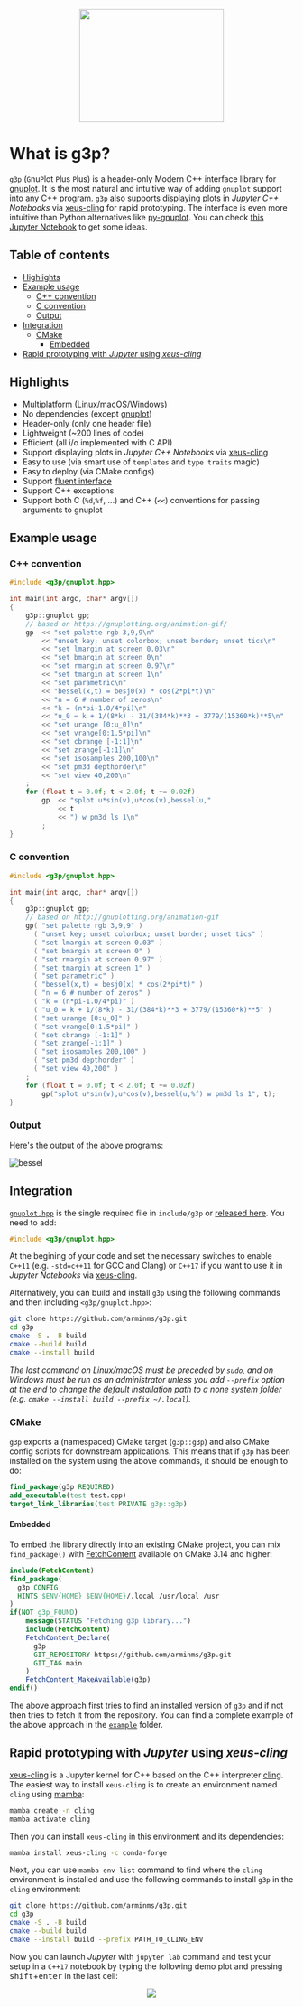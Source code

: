 <p align="center"><img src="artwork/g3p_logo.svg" width="256" height="200"></p>

# What is g3p?
`g3p` (`G`nu`P`lot `P`lus `P`lus) is a header-only Modern C++ interface
library for [gnuplot](http://www.gnuplot.info/). It is the most natural and
intuitive way of adding `gnuplot` support into any C++ program. `g3p` also supports displaying plots in *Jupyter C++ Notebooks* via [xeus-cling](https://github.com/jupyter-xeus/xeus-cling) for rapid prototyping. The interface is even more intuitive than Python alternatives like [py-gnuplot](https://pypi.org/project/py-gnuplot/). You can check [this Jupyter Notebook](https://github.com/arminms/g3p/doc/g3p_by_examples.ipynb) to get some ideas.
## Table of contents
- [Highlights](#highlights)
- [Example usage](#example-usage)
  - [C++ convention](#c-convention)
  - [C convention](#c-convention-1)
  - [Output](#output)
- [Integration](#integration)
  - [CMake](#cmake)
    - [Embedded](#embedded)
- [Rapid prototyping with *Jupyter* using *xeus-cling*](#rapid-prototyping-with-jupyter-using-xeus-cling)
## Highlights
- Multiplatform (Linux/macOS/Windows)
- No dependencies (except [gnuplot](http://www.gnuplot.info/))
- Header-only (only one header file)
- Lightweight (~200 lines of code)
- Efficient (all i/o implemented with C API)
- Support displaying plots in *Jupyter C++ Notebooks* via [xeus-cling](https://github.com/jupyter-xeus/xeus-cling)
- Easy to use (via smart use of `templates` and `type traits` magic)
- Easy to deploy (via CMake configs)
- Support [fluent interface](https://en.wikipedia.org/wiki/Fluent_interface)
- Support C++ exceptions
- Support both C (`%d`,`%f`, ...) and C++ (`<<`) conventions for passing arguments to gnuplot
<!-- - Provides Unit tests -->
<!-- - Well documented -->
## Example usage
### C++ convention
```c++
#include <g3p/gnuplot.hpp>

int main(int argc, char* argv[])
{
    g3p::gnuplot gp;
    // based on https://gnuplotting.org/animation-gif/
    gp  << "set palette rgb 3,9,9\n"
        << "unset key; unset colorbox; unset border; unset tics\n"
        << "set lmargin at screen 0.03\n"
        << "set bmargin at screen 0\n"
        << "set rmargin at screen 0.97\n"
        << "set tmargin at screen 1\n"
        << "set parametric\n"
        << "bessel(x,t) = besj0(x) * cos(2*pi*t)\n"
        << "n = 6 # number of zeros\n"
        << "k = (n*pi-1.0/4*pi)\n"
        << "u_0 = k + 1/(8*k) - 31/(384*k)**3 + 3779/(15360*k)**5\n"
        << "set urange [0:u_0]\n"
        << "set vrange[0:1.5*pi]\n"
        << "set cbrange [-1:1]\n"
        << "set zrange[-1:1]\n"
        << "set isosamples 200,100\n"
        << "set pm3d depthorder\n"
        << "set view 40,200\n"
    ;
    for (float t = 0.0f; t < 2.0f; t += 0.02f)
        gp  << "splot u*sin(v),u*cos(v),bessel(u,"
            << t
            << ") w pm3d ls 1\n"
        ;
}
```
### C convention
```c++
#include <g3p/gnuplot.hpp>

int main(int argc, char* argv[])
{
    g3p::gnuplot gp;
    // based on http://gnuplotting.org/animation-gif
    gp( "set palette rgb 3,9,9" )
      ( "unset key; unset colorbox; unset border; unset tics" )
      ( "set lmargin at screen 0.03" )
      ( "set bmargin at screen 0" )
      ( "set rmargin at screen 0.97" )
      ( "set tmargin at screen 1" )
      ( "set parametric" )
      ( "bessel(x,t) = besj0(x) * cos(2*pi*t)" )
      ( "n = 6 # number of zeros" )
      ( "k = (n*pi-1.0/4*pi)" )
      ( "u_0 = k + 1/(8*k) - 31/(384*k)**3 + 3779/(15360*k)**5" )
      ( "set urange [0:u_0]" )
      ( "set vrange[0:1.5*pi]" )
      ( "set cbrange [-1:1]" )
      ( "set zrange[-1:1]" )
      ( "set isosamples 200,100" )
      ( "set pm3d depthorder" )
      ( "set view 40,200" )
    ;
    for (float t = 0.0f; t < 2.0f; t += 0.02f)
        gp("splot u*sin(v),u*cos(v),bessel(u,%f) w pm3d ls 1", t);
}
```
### Output
Here's the output of the above programs:

![bessel](example/bessel.gif)

## Integration

[`gnuplot.hpp`](include/g3p/gnuplot.hpp) is the single required file in `include/g3p` or [released here](https://github.com/arminms/g3p/tags). You need to add:
```c++
#include <g3p/gnuplot.hpp>
```
At the begining of your code and set the necessary switches to enable `C++11` (e.g. `-std=c++11` for GCC and Clang) or `C++17` if you want to use it in *Jupyter Notebooks* via [xeus-cling](https://github.com/jupyter-xeus/xeus-cling).

Alternatively, you can build and install `g3p` using the following commands and then including `<g3p/gnuplot.hpp>`:
```bash
git clone https://github.com/arminms/g3p.git
cd g3p
cmake -S . -B build
cmake --build build
cmake --install build
```
*The last command on Linux/macOS must be preceded by `sudo`, and on Windows must be run as an administrator unless you add `--prefix` option at the end to change the default installation path to a none system folder (e.g. `cmake --install build --prefix ~/.local`).*

### CMake
`g3p` exports a (namespaced) CMake target (`g3p::g3p`) and also CMake config
scripts for downstream applications. This means that if `g3p` has been installed
on the system using the above commands, it should be enough to do:
```cmake
find_package(g3p REQUIRED)
add_executable(test test.cpp)
target_link_libraries(test PRIVATE g3p::g3p)
```
#### Embedded
To embed the library directly into an existing CMake project, you can mix `find_package()` with [FetchContent](https://cmake.org/cmake/help/latest/module/FetchContent.html) available on CMake 3.14 and higher:
```cmake
include(FetchContent)
find_package(
  g3p CONFIG
  HINTS $ENV{HOME} $ENV{HOME}/.local /usr/local /usr
)
if(NOT g3p_FOUND)
    message(STATUS "Fetching g3p library...")
    include(FetchContent)
    FetchContent_Declare(
      g3p
      GIT_REPOSITORY https://github.com/arminms/g3p.git
      GIT_TAG main
    )
    FetchContent_MakeAvailable(g3p)
endif()
```
The above approach first tries to find an installed version of `g3p` and if not
then tries to fetch it from the repository. You can find a complete
example of the above approach in the [`example`](example/) folder.

## Rapid prototyping with *Jupyter* using *xeus-cling*
[xeus-cling](https://github.com/jupyter-xeus/xeus-cling) is a Jupyter kernel for C++ based on the C++ interpreter [cling](https://github.com/root-project/cling). The easiest way to install `xeus-cling` is to create an environment named `cling` using [mamba](https://mamba.readthedocs.io/en/latest/index.html):
```bash
mamba create -n cling
mamba activate cling
```
Then you can install `xeus-cling` in this environment and its dependencies:
```bash
mamba install xeus-cling -c conda-forge
```
Next, you can use `mamba env list` command to find where the `cling` environment is installed and use the following commands to install `g3p` in the `cling` environment:
```bash
git clone https://github.com/arminms/g3p.git
cd g3p
cmake -S . -B build
cmake --build build
cmake --install build --prefix PATH_TO_CLING_ENV
```
Now you can launch *Jupyter* with `jupyter lab` command and test your setup in a `C++17` notebook by typing the following demo plot and pressing <kbd>shift</kbd>+<kbd>enter</kbd> in the last cell:
<p align="center"><img src="artwork/xeus-cling.png"></p>

<!-- https://sourceforge.net/projects/gnuplot/files/gnuplot/ -->